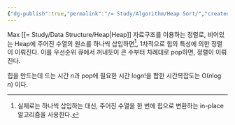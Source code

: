 ```yaml
---
{"dg-publish":true,"permalink":"/= Study/Algorithm/Heap Sort/","created":"2023-12-04T23:03:52.000+09:00","updated":"2025-01-14T15:33:43.000+09:00"}
---
```


Max [[= Study/Data Structure/Heap\|Heap]] 자료구조를 이용하는 정렬로,
비어있는 Heap에 주어진 수열의 원소를 하나씩 삽입하면[^1], 1차적으로 힙의 특성에 의한 정렬이 이뤄진다. 이를 우선순위 큐에서 꺼내듯이 큰 수부터 차례대로 pop하면, 정렬이 이뤄진다.

힙을 만드는데 드는 시간 $n$과 pop에 필요한 시간 log$n!$을 합한 시간복잡도는
O($n\log n$) 이다.


[^1]: 실제로는 하나씩 삽입하는 대신, 주어진 수열을 한 번에 힙으로 변환하는 in-place 알고리즘을 사용한다.